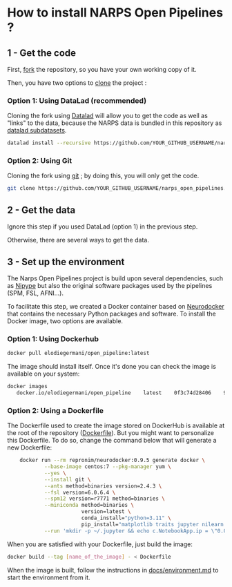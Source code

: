 # How to install NARPS Open Pipelines ? 

## 1 - Get the code

First, [fork](https://docs.github.com/en/get-started/quickstart/fork-a-repo) the repository, so you have your own working copy of it.

Then, you have two options to [clone](https://docs.github.com/en/repositories/creating-and-managing-repositories/cloning-a-repository) the project :

### Option 1: Using DataLad (recommended)

Cloning the fork using [Datalad](https://www.datalad.org/) will allow you to get the code as well as "links" to the data, because the NARPS data is bundled in this repository as [datalad subdatasets](http://handbook.datalad.org/en/latest/basics/101-106-nesting.html).

```bash
datalad install --recursive https://github.com/YOUR_GITHUB_USERNAME/narps_open_pipelines.git
```

### Option 2: Using Git

Cloning the fork using [git](https://git-scm.com/) ; by doing this, you will only get the code.

```bash
git clone https://github.com/YOUR_GITHUB_USERNAME/narps_open_pipelines.git
```

## 2 - Get the data

Ignore this step if you used DataLad (option 1) in the previous step.

Otherwise, there are several ways to get the data.

## 3 - Set up the environment

The Narps Open Pipelines project is build upon several dependencies, such as [Nipype](https://nipype.readthedocs.io/en/latest/) but also the original software packages used by the pipelines (SPM, FSL, AFNI...). 

To facilitate this step, we created a Docker container based on [Neurodocker](https://github.com/ReproNim/neurodocker) that contains the necessary Python packages and software. To install the Docker image, two options are available.

### Option 1: Using Dockerhub

```bash
docker pull elodiegermani/open_pipeline:latest
```

The image should install itself. Once it's done you can check the image is available on your system:

```bash
docker images
   docker.io/elodiegermani/open_pipeline    latest    0f3c74d28406    9 months ago    22.7 GB
```

### Option 2: Using a Dockerfile 

The Dockerfile used to create the image stored on DockerHub is available at the root of the repository ([Dockerfile](Dockerfile)). But you might want to personalize this Dockerfile. To do so, change the command below that will generate a new Dockerfile: 

```bash
	docker run --rm repronim/neurodocker:0.9.5 generate docker \
			--base-image centos:7 --pkg-manager yum \
			--yes \
			--install git \
			--ants method=binaries version=2.4.3 \
			--fsl version=6.0.6.4 \
			--spm12 version=r7771 method=binaries \
			--miniconda method=binaries \
						version=latest \
						conda_install="python=3.11" \
						pip_install="matplotlib traits jupyter nilearn graphviz nipype==1.8.6 scikit-image" \
			--run 'mkdir -p ~/.jupyter && echo c.NotebookApp.ip = \"0.0.0.0\" > ~/.jupyter/jupyter_notebook_config.py' > Dockerfile
```

When you are satisfied with your Dockerfile, just build the image:

```bash
docker build --tag [name_of_the_image] - < Dockerfile
```

When the image is built, follow the instructions in [docs/environment.md](docs/environment.md) to start the environment from it.
